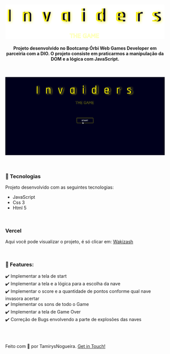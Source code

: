 

<h1 align="center">
    <img src="src/imgs/playArea/name.png" alt="" align="center" >
</h1>

<h4 align="center">
    Projeto desenvolvido no Bootcamp Órbi Web Games Developer em parceiria com a DIO. O projeto consiste em praticarmos a manipulação
    da DOM e a lógica com JavaScript. 
</h4>
<br>
<p align="center">
    <img src="github/spaceShooter.gif" width="1000px">
</p>
<br>

### 🚀 Tecnologias
<p> Projeto desenvolvido com as seguintes tecnologias: </p>

- JavaScript
- Css 3
- Html 5


<br>

### Vercel
Aqui você pode visualizar o projeto, é só clicar em:
[Wakizash](https://spaceShooter.vercel.app/)

<br>

### 🚧 Features:
✔️ Implementar a tela de start <br>
✔️ Implementar a tela e a lógica para a escolha da nave <br>
✔️ Implementar o score e a quantidade de pontos conforme qual nave invasora acertar <br>
✔️ Implementar os sons de todo o Game <br>
✔️ Implementar a tela de Game Over <br>
✔️ Correção de Bugs envolvendo a parte de explosões das naves <br>

<br>

<br>

Feito com 💖 por TamirysNogueira. [Get in Touch!](https://www.linkedin.com/in/tamirys-nogueira-346958205/)